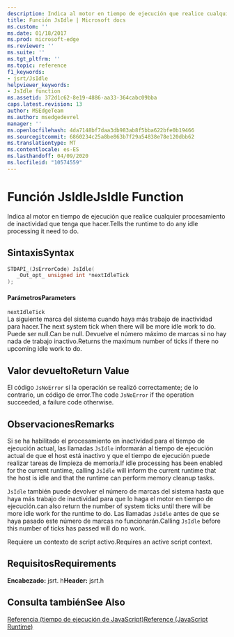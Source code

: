 ```yaml
---
description: Indica al motor en tiempo de ejecución que realice cualquier procesamiento de inactividad que tenga que hacer.
title: Función JsIdle | Microsoft docs
ms.custom: ''
ms.date: 01/18/2017
ms.prod: microsoft-edge
ms.reviewer: ''
ms.suite: ''
ms.tgt_pltfrm: ''
ms.topic: reference
f1_keywords:
- jsrt/JsIdle
helpviewer_keywords:
- JsIdle function
ms.assetid: 372d1c62-8e19-4886-aa33-364cabc09bba
caps.latest.revision: 13
author: MSEdgeTeam
ms.author: msedgedevrel
manager: ''
ms.openlocfilehash: 4da7148bf7daa3db983ab8f5bba622bfe0b19466
ms.sourcegitcommit: 6860234c25a8be863b7f29a54838e78e120dbb62
ms.translationtype: MT
ms.contentlocale: es-ES
ms.lasthandoff: 04/09/2020
ms.locfileid: "10574559"
---
```

# <span data-ttu-id="00afd-103">Función JsIdle</span><span class="sxs-lookup"><span data-stu-id="00afd-103">JsIdle Function</span></span>
<span data-ttu-id="00afd-104">Indica al motor en tiempo de ejecución que realice cualquier procesamiento de inactividad que tenga que hacer.</span><span class="sxs-lookup"><span data-stu-id="00afd-104">Tells the runtime to do any idle processing it need to do.</span></span>  
  
## <span data-ttu-id="00afd-105">Sintaxis</span><span class="sxs-lookup"><span data-stu-id="00afd-105">Syntax</span></span>  
  
```cpp  
STDAPI_(JsErrorCode) JsIdle(  
   _Out_opt_ unsigned int *nextIdleTick  
);  
```  
  
#### <span data-ttu-id="00afd-106">Parámetros</span><span class="sxs-lookup"><span data-stu-id="00afd-106">Parameters</span></span>  
 `nextIdleTick`  
 <span data-ttu-id="00afd-107">La siguiente marca del sistema cuando haya más trabajo de inactividad para hacer.</span><span class="sxs-lookup"><span data-stu-id="00afd-107">The next system tick when there will be more idle work to do.</span></span> <span data-ttu-id="00afd-108">Puede ser null.</span><span class="sxs-lookup"><span data-stu-id="00afd-108">Can be null.</span></span> <span data-ttu-id="00afd-109">Devuelve el número máximo de marcas si no hay nada de trabajo inactivo.</span><span class="sxs-lookup"><span data-stu-id="00afd-109">Returns the maximum number of ticks if there no upcoming idle work to do.</span></span>  
  
## <span data-ttu-id="00afd-110">Valor devuelto</span><span class="sxs-lookup"><span data-stu-id="00afd-110">Return Value</span></span>  
 <span data-ttu-id="00afd-111">El código `JsNoError` si la operación se realizó correctamente; de lo contrario, un código de error.</span><span class="sxs-lookup"><span data-stu-id="00afd-111">The code `JsNoError` if the operation succeeded, a failure code otherwise.</span></span>  
  
## <span data-ttu-id="00afd-112">Observaciones</span><span class="sxs-lookup"><span data-stu-id="00afd-112">Remarks</span></span>  
 <span data-ttu-id="00afd-113">Si se ha habilitado el procesamiento en inactividad para el tiempo de ejecución actual, las llamadas `JsIdle` informarán al tiempo de ejecución actual de que el host está inactivo y que el tiempo de ejecución puede realizar tareas de limpieza de memoria.</span><span class="sxs-lookup"><span data-stu-id="00afd-113">If idle processing has been enabled for the current runtime, calling `JsIdle` will inform the current runtime that the host is idle and that the runtime can perform memory cleanup tasks.</span></span>  
  
 `JsIdle` <span data-ttu-id="00afd-114">también puede devolver el número de marcas del sistema hasta que haya más trabajo de inactividad para que lo haga el motor en tiempo de ejecución.</span><span class="sxs-lookup"><span data-stu-id="00afd-114">can also return the number of system ticks until there will be more idle work for the runtime to do.</span></span> <span data-ttu-id="00afd-115">Las llamadas `JsIdle` antes de que se haya pasado este número de marcas no funcionarán.</span><span class="sxs-lookup"><span data-stu-id="00afd-115">Calling `JsIdle` before this number of ticks has passed will do no work.</span></span>  
  
 <span data-ttu-id="00afd-116">Requiere un contexto de script activo.</span><span class="sxs-lookup"><span data-stu-id="00afd-116">Requires an active script context.</span></span>  
  
## <span data-ttu-id="00afd-117">Requisitos</span><span class="sxs-lookup"><span data-stu-id="00afd-117">Requirements</span></span>  
 <span data-ttu-id="00afd-118">**Encabezado:** jsrt. h</span><span class="sxs-lookup"><span data-stu-id="00afd-118">**Header:** jsrt.h</span></span>  
  
## <span data-ttu-id="00afd-119">Consulta también</span><span class="sxs-lookup"><span data-stu-id="00afd-119">See Also</span></span>  
 [<span data-ttu-id="00afd-120">Referencia (tiempo de ejecución de JavaScript)</span><span class="sxs-lookup"><span data-stu-id="00afd-120">Reference (JavaScript Runtime)</span></span>](../chakra-hosting/reference-javascript-runtime.md)
